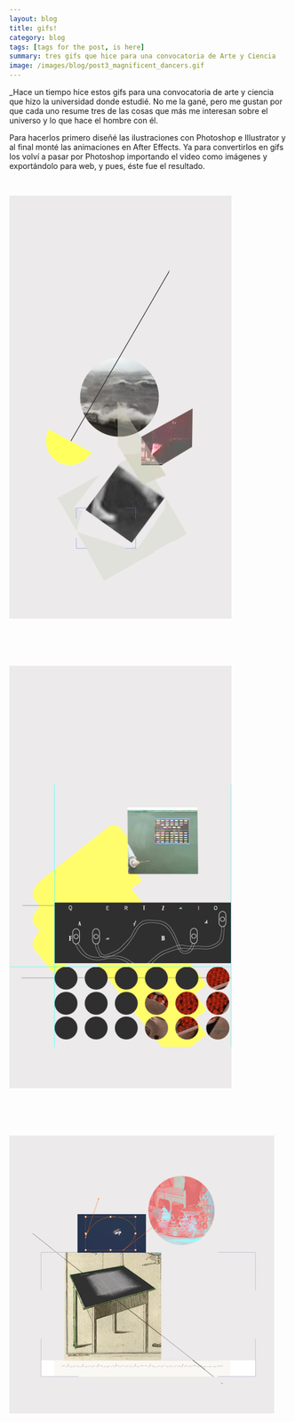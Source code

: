 ```yaml
---
layout: blog
title: gifs!
category: blog
tags: [tags for the post, is here]  
summary: tres gifs que hice para una convocatoria de Arte y Ciencia
image: /images/blog/post3_magnificent_dancers.gif
---
```


_Hace un tiempo hice estos gifs para una convocatoria de arte y ciencia que hizo la universidad donde estudié. No me la gané, pero me gustan por que cada uno resume tres de las cosas que más me interesan sobre el universo y lo que hace el hombre con él.

Para hacerlos primero diseñé las ilustraciones con Photoshop e Illustrator y al final monté las animaciones en After Effects. Ya para convertirlos en gifs los volví a pasar por Photoshop importando el video como imágenes y exportándolo para web, y pues, éste fue el resultado.

<br>



![Alt text](/images/blog/post3_magnificent_dancers.gif "laws of physics are magnificent dancers")
<br>
<br>
<br>
<br>
<br>

![Alt text](/images/blog/post3_codes.gif "secrets have always been kept, but they're most fun down on paper")
<br>
<br>
<br>
<br>
<br>

![Alt text](/images/blog/post3_prostheses.gif "but we have beautiful prostheses")
<br>






<br><br>
